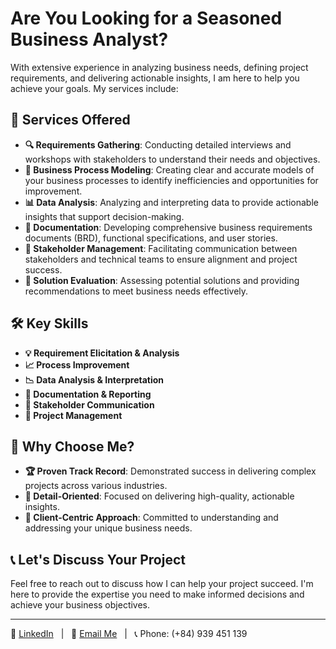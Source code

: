 # **Are You Looking for a Seasoned Business Analyst?**

With extensive experience in analyzing business needs, defining project requirements, and delivering actionable insights, I am here to help you achieve your goals. My services include:

## 🚀 **Services Offered**

- **🔍 Requirements Gathering**: Conducting detailed interviews and workshops with stakeholders to understand their needs and objectives.
- **🔗 Business Process Modeling**: Creating clear and accurate models of your business processes to identify inefficiencies and opportunities for improvement.
- **📊 Data Analysis**: Analyzing and interpreting data to provide actionable insights that support decision-making.
- **📝 Documentation**: Developing comprehensive business requirements documents (BRD), functional specifications, and user stories.
- **🤝 Stakeholder Management**: Facilitating communication between stakeholders and technical teams to ensure alignment and project success.
- **🔧 Solution Evaluation**: Assessing potential solutions and providing recommendations to meet business needs effectively.

## 🛠 **Key Skills**

- **💡 Requirement Elicitation & Analysis**
- **📈 Process Improvement**
- **📉 Data Analysis & Interpretation**
- **📝 Documentation & Reporting**
- **💬 Stakeholder Communication**
- **📅 Project Management**

## 🌟 **Why Choose Me?**

- **🏆 Proven Track Record**: Demonstrated success in delivering complex projects across various industries.
- **🎯 Detail-Oriented**: Focused on delivering high-quality, actionable insights.
- **👥 Client-Centric Approach**: Committed to understanding and addressing your unique business needs.

## 📞 **Let's Discuss Your Project**

Feel free to reach out to discuss how I can help your project succeed. I'm here to provide the expertise you need to make informed decisions and achieve your business objectives.

---

💼 [LinkedIn](https://www.linkedin.com/in/taanhluan/) &nbsp; | &nbsp; 📧 [Email Me](mailto:taanhluan@gmail.com) &nbsp; | &nbsp; 📞 Phone: (+84) 939 451 139
